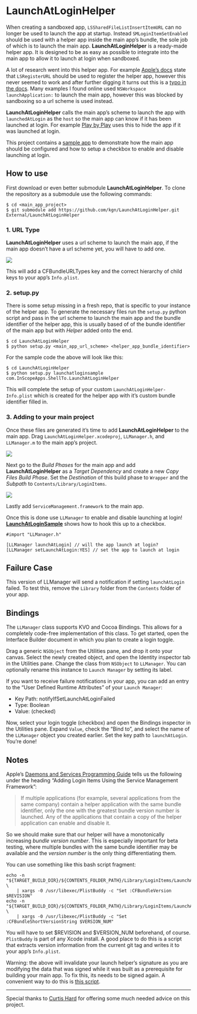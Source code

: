 # LaunchAtLoginHelper

When creating a sandboxed app, `LSSharedFileListInsertItemURL` can no longer be used to launch the app at startup. Instead `SMLoginItemSetEnabled` should be used with a helper app inside the main app’s bundle, the sole job of which is to launch the main app. **LaunchAtLoginHelper** is a ready-made helper app. It is designed to be as easy as possible to integrate into the main app to allow it to launch at login when sandboxed.

A lot of research went into this helper app. For example [Apple’s docs](http://developer.apple.com/library/mac/#documentation/Security/Conceptual/AppSandboxDesignGuide/DesigningYourSandbox/DesigningYourSandbox.html#//apple_ref/doc/uid/TP40011183-CH4-SW3) state that `LSRegisterURL` should be used to register the helper app, however this never seemed to work and after further digging it turns out this is a [typo in the docs](https://devforums.apple.com/message/647212#647212). Many examples I found online used `NSWorkspace launchApplication:` to launch the main app, however this was blocked by sandboxing so a url scheme is used instead.

**LaunchAtLoginHelper** calls the main app’s scheme to launch the app with `launchedAtLogin` as the `host` so the main app can know if it has been launched at login. For example [Play by Play](http://playbyplayapp.com) uses this to hide the app if it was launched at login.

This project contains a [sample app](https://github.com/kgn/LaunchAtLoginHelper/tree/master/LaunchAtLoginSample) to demonstrate how the main app should be configured and how to setup a checkbox to enable and disable launching at login.

## How to use

First download or even better submodule **LaunchAtLoginHelper**. To clone the repository as a submodule use the following commands:

```
$ cd <main_app_project>
$ git submodule add https://github.com/kgn/LaunchAtLoginHelper.git External/LaunchAtLoginHelper
```

### 1. URL Type

**LaunchAtLoginHelper** uses a url scheme to launch the main app, if the main app doesn’t have a url scheme yet, you will have to add one.

![](http://kgn.github.com/content/launchatlogin/url_scheme.png)

This will add a CFBundleURLTypes key and the correct hierarchy of child keys to your app’s `Info.plist`.

### 2. setup.py

There is some setup missing in a fresh repo, that is specific to your instance of the helper app. To generate the necessary files run the `setup.py` python script and pass in the url scheme to launch the main app and the bundle identifier of the helper app, this is usually based of of the bundle identifier of the main app but with *Helper* added onto the end.

```
$ cd LaunchAtLoginHelper
$ python setup.py <main_app_url_scheme> <helper_app_bundle_identifier>
```

For the sample code the above will look like this:

```
$ cd LaunchAtLoginHelper
$ python setup.py launchatloginsample com.InScopeApps.ShellTo.LaunchAtLoginHelper
```

This will complete the setup of your custom `LaunchAtLoginHelper-Info.plist` which is created for the helper app with it’s custom bundle identifier filled in.

### 3. Adding to your main project

Once these files are generated it’s time to add **LaunchAtLoginHelper** to the main app. Drag `LaunchAtLoginHelper.xcodeproj`, `LLManager.h`, and `LLManager.m` to the main app’s project.

![](http://kgn.github.com/content/launchatlogin/drag_drop_file.png)

Next go to the *Build Phases* for the main app and add **LaunchAtLoginHelper** as a *Target Dependency* and create a new *Copy Files Build Phase*. Set the *Destination* of this build phase to `Wrapper` and the *Subpath* to `Contents/Library/LoginItems`.

![](http://kgn.github.com/content/launchatlogin/build_phases.png)

Lastly add `ServiceManagement.framework` to the main app.

Once this is done use `LLManager` to enable and disable launching at login! [**LaunchAtLoginSample**](https://github.com/kgn/LaunchAtLoginHelper/blob/master/LaunchAtLoginSample/LLAppDelegate.m) shows how to hook this up to a checkbox.

``` obj-c
#import "LLManager.h"

[LLManager launchAtLogin] // will the app launch at login?
[LLManager setLaunchAtLogin:YES] // set the app to launch at login
```

## Failure Case

This version of LLManager will send a notification if setting `launchAtLogin` failed. To test this, remove the `Library` folder from the `Contents` folder of your app.

## Bindings

The `LLManager` class supports KVO and Cocoa Bindings. This allows for a completely code-free implementation of this class. To get started, open the Interface Builder document in which you plan to create a login toggle. 

Drag a generic `NSObject` from the Utilities pane, and drop it onto your canvas. Select the newly created object, and open the Identity inspector tab in the Utilities pane. Change the class from `NSObject` to `LLManager`. You can optionally rename this instance to `Launch Manager` by setting its label.

If you want to receive failure notifications in your app, you can add an entry to the “User Defined Runtime Attributes” of your `Launch Manager`:

* Key Path: notifyIfSetLaunchAtLoginFailed
* Type: Boolean
* Value: (checked)

Now, select your login toggle (checkbox) and open the Bindings inspector in the Utilities pane. Expand `Value`, check the “Bind to”, and select the name of the `LLManager` object you created earlier. Set the key path to `launchAtLogin`. You’re done!

## Notes

Apple’s [Daemons and Services Programming Guide](http://developer.apple.com/library/mac/#documentation/MacOSX/Conceptual/BPSystemStartup/Chapters/CreatingLoginItems.html#//apple_ref/doc/uid/10000172i-SW5-SW1) tells us the following under the heading “Adding Login Items Using the Service Management Framework”:

> If multiple applications (for example, several applications from the same company) contain a helper application with the same bundle identifier, only the one with the greatest bundle version number is launched. Any of the applications that contain a copy of the helper application can enable and disable it.

So we should make sure that our helper will have a monotonically increasing *bundle version number*. This is especially important for beta testing, where multiple bundles with the same bundle identifier may be available and the *version number* is the only thing differentiating them.

You can use something like this bash script fragment:

    echo -n "${TARGET_BUILD_DIR}/${CONTENTS_FOLDER_PATH}/Library/LoginItems/LaunchAtLoginHelper.app/Contents/Info.plist" \
        | xargs -0 /usr/libexec/PlistBuddy -c "Set :CFBundleVersion $REVISION"
    echo -n "${TARGET_BUILD_DIR}/${CONTENTS_FOLDER_PATH}/Library/LoginItems/LaunchAtLoginHelper.app/Contents/Info.plist" \
        | xargs -0 /usr/libexec/PlistBuddy -c "Set :CFBundleShortVersionString $VERSION_NUM"

You will have to set $REVISION and $VERSION_NUM beforehand, of course. `PlistBuddy` is part of any Xcode install. A good place to do this is a script that extracts version information from the current git tag and writes it to your app’s `Info.plist`.

Warning: the above will invalidate your launch helper’s signature as you are modifying the data that was signed while it was built as a prerequisite for building your main app. To fix this, its needs to be signed again. A convenient way to do this is [this script](http://stackoverflow.com/a/11284404). 

---

Special thanks to [Curtis Hard](http://www.geekygoodness.com) for offering some much needed advice on this project.